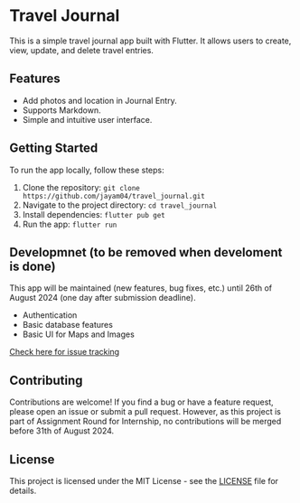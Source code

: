 # Travel Journal

This is a simple travel journal app built with Flutter. It allows users to create, view, update, and delete travel entries.  

## Features

- Add photos and location in Journal Entry.  
- Supports Markdown.
- Simple and intuitive user interface.

## Getting Started

To run the app locally, follow these steps:  

1. Clone the repository: `git clone https://github.com/jayam04/travel_journal.git`  
2. Navigate to the project directory: `cd travel_journal`  
3. Install dependencies: `flutter pub get`  
4. Run the app: `flutter run`  

## Developmnet (to be removed when develoment is done)

This app will be maintained (new  features, bug fixes, etc.) until 26th of August 2024 (one day after submission deadline).  

- Authentication
- Basic database features
- Basic UI for Maps and Images

[Check here for issue tracking](https://github.com/jayam04/travel-journal/issues/1)  

## Contributing

Contributions are welcome! If you find a bug or have a feature request, please open an issue or submit a pull request.
However, as this project is part of Assignment Round for Internship, no contributions will be merged before 31th of August 2024.

## License

This project is licensed under the MIT License - see the [LICENSE](LICENSE) file for details.
